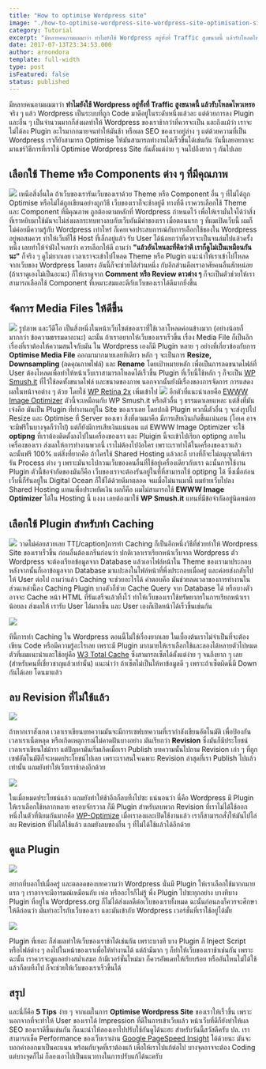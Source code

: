 ```yaml
---
title: "How to optimise Wordpress site"
image: "./how-to-optimise-wordpress-site-wordpress-site-optimisation-signed.jpg"
category: Tutorial
excerpt: "มีหลายคนถามผมมาว่า ทำไมยังใช้ Wordpress อยู่ทั้งที่ Traffic สูงขนาดนี้ แล้วรับโหลดไหวเหรอ จริง ๆ แล้ว Wordpress เป็นระบบที่ถูก Code มาดีอยู่ในระดับหนึ่งแล้วละ แต่ด้วยการลง Plugin และอื่น ๆ"
date: 2017-07-13T23:34:53.000
author: arnondora
template: full-width
type: post
isFeatured: false
status: published
---
```


มีหลายคนถามผมมาว่า **ทำไมยังใช้ Wordpress อยู่ทั้งที่ Traffic สูงขนาดนี้ แล้วรับโหลดไหวเหรอ** จริง ๆ แล้ว Wordpress เป็นระบบที่ถูก Code มาดีอยู่ในระดับหนึ่งแล้วละ แต่ด้วยการลง Plugin และอื่น ๆ เป็นจำนวนมากก็ส่งผลทำให้ Wordpress ของเราช้ากว่าที่ควรจะเป็น และถึงแม้ว่า เราจะไม่ได้ลง Plugin อะไรมากกมายจนทำให้มันช้า หรือผล SEO ของเราอยู่ล่าง ๆ
แต่ด้วยความที่เป็น Wordpress เราก็ยังสามารถ Optimise ให้มันสามารถทำงานได้เร็วขึ้นได้เช่นกัน วันนี้เลยอยากจะมาแชร์วิธีการที่เราใช้ Optimise Wordpress Site กันตั้งแต่ง่าย ๆ จนไปถึงยาก ๆ กันไปเลย

## เลือกใช้ Theme หรือ Components ต่าง ๆ ที่มีคุณภาพ
![](./how-to-optimise-wordpress-site-wordpress-site-optimisation-plugin-list.png)
เหนือสิ่งอื่นใด ถ้าเว็บของเรารันเว็บของเราด้วย Theme หรือ Component อื่น ๆ ที่ไม่ได้ถูก Optimise หรือไม่ได้ถูกเขียนอย่างถูกวิธี เว็บของเราก็จะช้าอยู่ดี
ทางที่ดี เราควรเลือกใช้ Theme และ Component ที่มีคุณภาพ ถูกต้องตามหลักที่ Wordpress กำหนดไว้ เพื่อให้เรามั่นใจได้ว่าสิ่งที่เราหยิบมาใช้มันจะไม่ส่งผลกระทบทางลบกับเว็บอันมีค่าของเรา
เมื่อตอนแรก ๆ ที่ผมเปิดเว็บนี้ ผมก็ไม่ค่อยมีความรู้กับ Wordpress เท่าไหร่ ก็เคยเจอประสบการณ์กับการเลือกใช้ของใน Wordpress อยู่พอสมควร ทำให้เว็บที่ใช้ Host ที่เล็กอยู่แล้ว รับ User ได้น้อยกว่าที่ควรจะเป็นจนล่มไปแล้วครั้งหนึ่ง เลยทำให้จำฝังใจเลยว่า ควรเลือกให้ดี
ถามว่า **"แล้วอันไหนละที่คิดว่าดี เราก็ดูไม่เป็นเหมือนกันนะ"** ก็จริง ๆ ดูไม่ยากเลย เวลาเราจะเข้าไปโหลด Theme หรือ Plugin แนะนำให้เราเข้าไปโหลดจากเว็บของ Wordpress โดยตรง อันนี้ก็จะช่วยได้ส่วนหนึ่ง กับอีกส่วนคือเราอาศัยคนอื่นสักหน่อย (ถ้าเราดูเองไม่เป็นอะนะ) ก็ให้เราดูจาก **Comment หรือ Review ดาวต่าง ๆ** ก็จะเป็นตัวช่วยให้เราสามารถเลือกใช้ Component ที่เหมาะสมและดีกับเว็บของเราได้ดีมากยิ่งขึ้น

## จัดการ Media Files ให้ดีขึ้น
![](./how-to-optimise-wordpress-site-wordpress-site-optimisation-media-files-management.png)
รูปภาพ และวีดีโอ เป็นสิ่งหนึ่งในหน้าเว็บไซต์ของเราที่ใช้เวลาโหลดค่อนข้างมาก (อย่างน้อยก็มากกว่า ข้อความธรรมดาอะนะ) ฉะนั้น ถ้าเราอยากให้เว็บของเราเร็วขึ้น เรื่อง Media File ก็เป็นอีกเรื่องที่เราต้องให้ความสนใจกับมัน
ใน Wordpress เองก็มี Plugin หลาย ๆ อย่างที่เกี่ยวข้องกับการ **Optimise Media File** ออกมามากมายเลยทีเดียว หลัก ๆ จะเป็นการ **Resize, Downsampling** (ลดคุณภาพไฟล์) และ **Rename** โดยเป้าหมายหลัก เพื่อเป็นการลดขนาดไฟล์ที่ User ต้องโหลดเพื่อทำให้หน้าเว็บเราสามารถโหลดได้เร็วขึ้น
Plugin ที่เว็บนี้ใช้หลัก ๆ ก็จะเป็น [WP Smush.it][2] ที่ไว้ใช้ลดทั้งขนาดไฟล์ และขนาดของภาพ นอกจากนั้นยังมีเรื่องของการจัดการ การแสดงผลในหน้าจอต่าง ๆ ด้วย โดยใช้ [WP Retina 2x][3] เพิ่มเข้าไป
![](https://www.arnondora.in.th/wp-content/uploads/2017/02/EWWWImageOptimizer_5.png)
อีกตัวที่แนะนำเลยคือ [EWWW Image Optimizer][5] ตัวนี้จะเหมือนกับ WP Smush.it หรือตัวอื่น ๆ ธรรมดาเลยแหละ แต่สิ่งที่มันเจ๋งคือ มันเป็น Plugin ที่ทำงานอยู่ใน Site ของเราเลย โดยปกติ Plugin พวกนี้ตัวอื่น ๆ จะส่งรูปไป Resize และ Optimise ที่ Server ของเขา สิ่งที่ตามมาคือ มีการเสียเงินเกิดขึ้นแน่นอน (โอเค อาจจะมีฟรีในบางจุดก็ว่าไป) แต่ก็ยังมีการเสียเงินแน่นอน
แต่ EWWW Image Optimizer จะใช้ **optipng** ที่เราต้องติดตั้งลงไปในเครื่องของเรา และ Pluigin นี้จะเข้าไปเรียก optipng ภายในเครื่องของเรา ส่งผลให้การทำงานพวกนี้ เราไม่ต้องไปง้อใคร เพราะเราทำได้ในเครื่องของเราแล้ว ฉะนั้นฟรี 100% แต่สิ่งที่ยากคือ ถ้าใครใช้ Shared Hosting แล้วละก็ บางที่ก็จะไม่อนุญาตให้เรารัน Process ต่าง ๆ เพราะมันจะไปกวนเว็บของคนอื่นที่ใช้อยู่เครื่องเดียวกับเรา
ฉะนั้นการใช้งาน Plugin ตัวนี้ข้อจำกัดของมันก็คือ เว็บของเราจะต้องรันอยู่ในที่ที่สามารถใช้ optipng ได้ ซึ่งเมื่อก่อนเว็บนี้ก็รันอยู่ใน Digital Ocean ก็ใช้ได้ด้วยดีมาตลอด จนเมื่อไม่นานมานี้ ผมย้ายเว็บไปลง Shared Hosting แทนเพื่อประหยัดเงิน ผลก็คือ ผมไม่สามารถใช้ **EWWW Image Optimizer** ได้ใน Hosting นี้ แงงง เลยต้องมาใช้ **WP Smush.it** แทนที่มีข้อจำกัดอยู่นิดหน่อย

## เลือกใช้ Plugin สำหรับทำ Caching
![](./how-to-optimise-wordpress-site-wordpress-site-optimisation-render-page.jpg)
วาดไม่ค่อยสวยเลย TT\[/caption\]การทำ Caching ก็เป็นอีกหนึ่งวิธีที่ช่วยทำให้ Wordpress Site ของเราเร็วขึ้น ก่อนอื่นต้องเกริ่นก่อนว่า ปกติเวลาเราเรียกหน้าเว็บจาก Wordpress ตัว Wordpress จะต้องเรียกข้อมูลจาก Database แล้วเอาไฟล์หน้าใน Theme ของเรามาประกอบ หลังจากนั้นก็เอาข้อมูลจาก Database มาแปะลงในไฟล์หน้าที่พึ่งประกอบเมื่อครู่ และค่อยส่งกลับไปให้ User ต่อไป
ถามว่าแล้ว Caching จะช่วยอะไรได้ คำตอบคือ มันช่วยลดเวลาของการทำงานในส่วนเหล่านี้ลง Caching Plugin บางตัวก็ช่วย Cache Query จาก Database ได้ หรือบางตัวอาจจะ Cache หน้า HTML ที่รันเสร็จแล้วทิ้งไว้ ทำให้เว็บของเราใช้ทรัพยากรในการเรียกหน้าเราน้อยลง ส่งผลให้ เรารับ User ได้มากขึ้น และ User เองก็เปิดหน้าได้เร็วขึ้นเช่นกัน

![](https://www.arnondora.in.th/wp-content/uploads/2017/06/Cache_Failed_4.png)

ทีนี้การทำ Caching ใน Wordpress ตอนนี้ไม่ใช่เรื่องยากเลย ในเบื้องต้นเราไม่จำเป็นที่จะต้องเขียน Code หรือมีความรู้อะไรเลย เพราะมี Plugin มากมายให้เราเลือกใช้และลองได้หลายตัวไปหมด ตัวที่ผมแนะนำและใช้อยู่คือ [W3 Total Cache][8] ซึ่งสามารถเซ็ตได้ตั้งแต่ง่าย ๆ จนถึงยาก ๆ เลย (สำหรับคนที่เชี่ยวชาญแล้วเท่านั้น) แนะนำว่า ถ้าเซ็ตไม่เป็นให้หาข้อมูลดี ๆ เพราะถ้าเซ็ตผิดนี่มี Down กันได้เลย โดนมาแล้ว

## ลบ Revision ที่ไม่ใช้แล้ว

![](./how-to-optimise-wordpress-site-wordpress-site-optimisation-article-revision.png)

ถ้าหากเราสังเกต เวลาเราเขียนบทความมันจะมีการเซฟบทความที่เรากำลังเขียนอัตโนมัติ เพื่อป้องกันเวลาเราเน็ตหลุด หรือเกิดเหตุการณ์ไม่คาดฝันบางอย่าง มันเรียกว่า **Revision** ซึ่งมันก็มีประโยชน์เวลาเราเขียนใช่ม้าาา แต่ปัญหามันเริ่มเกิดเมื่อเรา Publish บทความนั้นไปถาม Revision เก่า ๆ ที่ถูกเซฟอัตโนมัติก็จะหมดประโยชน์ไปเลย เพราะเราสนใจเฉพาะ Revision ล่าสุดที่เรา Publish ไปแล้วเท่านั้น แถมยังทำให้เว็บเราช้าลงอีกด้วย

![](./how-to-optimise-wordpress-site-wordpress-site-optimisation-database-maintenance.png)

ในเมื่อหมดประโยชน์แล้ว แถมยังทำให้ช้าอีกก็ลบทิ้งไปซะ แน่นอนว่า นี่คือ Wordpress มี Plugin ให้เราเลือกใช้หลากหลาย ครอบจักรวาล ก็มี Plugin สำหรับลบพวก Revision ที่เราไม่ได้ใช้ออก หนึ่งในตัวที่นิยมกันมากคือ [WP-Optimize][11] เมื่อเราลงและเปิดใช้งานแล้ว เราก็สามารถสั่งให้มันไปไล่ลบ Revision ที่ไม่ได้ใช้แล้ว แถมยังลบของอื่น ๆ ที่ไม่ได้ใช้แล้วได้อีกด้วย

## ดูแล Plugin

![](./how-to-optimise-wordpress-site-wordpress-site-optimisation-plugin-maintenance.png)

อยากที่บอกไปเมื่อครู่ และตลอดของบทความว่า Wordpress นั่นมี Plugin ให้เราเลือกใช้มากกมาย แรก ๆ เราอาจจะมีอารมณ์เหมือนกับ เห่อ หรืออะไรก็ไม่รู้ พึ่ง Plugin ไปซะทุกอย่าง บางทีบาง Plugin ที่อยู่ใน Wordpress.org ก็ไม่ได้ส่งผลดีต่อเว็บของเราทั้งหมด ฉะนั้นก่อนลงก็ควรจะศึกษาให้ดีก่อนว่า มันทำอะไรกับเว็บของเรา และมันเข้ากับ Wordpress เวอร์ชั่นที่เราใช้อยู่ได้มั้ย

![](./how-to-optimise-wordpress-site-wordpress-site-optimisation-depencencies-injection.png)

Plugin ที่เยอะ ก็ส่งผลทำให้เว็บของเราช้าได้เช่นกัน เพราะบางที บาง Plugin ก็ Inject Script หรือไฟล์ต่าง ๆ ลงไปในหน้าของเราเพื่อให้ทำงานได้ แต่ถ้ามีมาก ๆ ก็ทำให้เว็บของเราช้าเช่นกัน เพราะฉะนั้น เราควรจะดูแลอย่างสม่ำเสมอ ถ้ามีเวอร์ชั่นใหม่มา ก็ควรอัพเดทให้เรียบร้อย หรืออันไหนไม่ได้ใช้แล้วก็ลบทิ้งไป ก็จะช่วยให้เว็บของเราเร็วขึ้นได้

## สรุป
และนี่ก็คือ **5 Tips** ง่าย ๆ จากผมในการ **Optimise Wordpress Site** ของเราให้เร็วขึ้น เพราะนอกจากที่จะทำให้ User ของเราได้ Impression ที่ดีในการเข้าเว็บแล้ว หน้าเว็บที่ดีก็ยังทำให้ผล SEO ของเราดีขึ้นเช่นกัน ก็แนะนำให้ลองเอาไปปรับใช้กันดูได้นะฮะ สำหรับวันนี้สวัสดีครับ
ปล. เราสามารถเช็ค Performance ของเว็บเราผ่าน [Google PageSpeed Insight][14] ได้ด้วยนะ มันจะบอกค่าออกมาเป็นคะแนน พร้อมกับจุดที่เราต้องแก้ เพื่อให้เราไปแก้ต่อไป บางจุดอาจจะต้อง Coding แต่บางจุดก็ไม่ ก็ลองเอาไปเป็นแนวทางในการปรับแก้ได้นะครับ


[2]: https://wordpress.org/plugins/wp-smushit/
[3]: https://wordpress.org/plugins/wp-retina-2x/
[5]: https://wordpress.org/plugins/ewww-image-optimizer/
[7]: https://www.arnondora.in.th/wp-content/uploads/2017/06/Cache_Failed_4.png
[8]: https://wordpress.org/plugins/w3-total-cache/
[11]: https://wordpress.org/plugins/wp-optimize/
[14]: http://developers.google.com/speed/pagespeed/insights/
